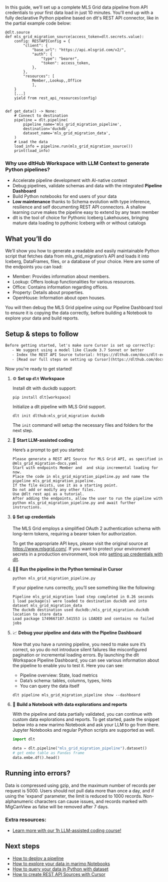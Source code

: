 In this guide, we'll set up a complete MLS Grid data pipeline from API credentials to your first data load in just 10 minutes. You'll end up with a fully declarative Python pipeline based on dlt's REST API connector, like in the partial example code below:

```python-outcome
@dlt.source
def mls_grid_migration_source(access_token=dlt.secrets.value):
    config: RESTAPIConfig = {
        "client": {
            "base_url": "https://api.mlsgrid.com/v2/",
            "auth": {
                "type": "bearer",
                "token": access_token,
            },
        },
        "resources": [
            Member,,Lookup,,Office
            ],
    }
    [...]
    yield from rest_api_resources(config)


def get_data() -> None:
    # Connect to destination
    pipeline = dlt.pipeline(
        pipeline_name='mls_grid_migration_pipeline',
        destination='duckdb',
        dataset_name='mls_grid_migration_data', 
    )
    # Load the data
    load_info = pipeline.run(mls_grid_migration_source())
    print(load_info) 
```

### Why use dltHub Workspace with LLM Context to generate Python pipelines?

- Accelerate pipeline development with AI-native context
- Debug pipelines, validate schemas and data with the integrated **Pipeline Dashboard**
- Build Python notebooks for end users of your data
- **Low maintenance** thanks to Schema evolution with type inference, resilience and self documenting REST API connectors. A shallow learning curve makes the pipeline easy to extend by any team member
- dlt is the tool of choice for Pythonic Iceberg Lakehouses, bringing mature data loading to pythonic Iceberg with or without catalogs

## What you’ll do

We’ll show you how to generate a readable and easily maintainable Python script that fetches data from mls_grid_migration’s API and loads it into Iceberg, DataFrames, files, or a database of your choice. Here are some of the endpoints you can load:

- Member: Provides information about members.
- Lookup: Offers lookup functionalities for various resources.
- Office: Contains information regarding offices.
- Property: Details about properties.
- OpenHouse: Information about open houses.

You will then debug the MLS Grid pipeline using our Pipeline Dashboard tool to ensure it is copying the data correctly, before building a Notebook to explore your data and build reports.

## Setup & steps to follow

```default
Before getting started, let's make sure Cursor is set up correctly:
   - We suggest using a model like Claude 3.7 Sonnet or better
   - Index the REST API Source tutorial: https://dlthub.com/docs/dlt-ecosystem/verified-sources/rest_api/ and add it to context as **@dlt rest api**
   - [Read our full steps on setting up Cursor](https://dlthub.com/docs/dlt-ecosystem/llm-tooling/cursor-restapi#23-configuring-cursor-with-documentation)
```

Now you're ready to get started!

1. ⚙️ **Set up `dlt` Workspace**
    
    Install dlt with duckdb support:
    ```shell
    pip install dlt[workspace]
    ```

    Initialize a dlt pipeline with MLS Grid support.
    ```shell
    dlt init dlthub:mls_grid_migration duckdb
    ```

    The `init` command will setup the necessary files and folders for the next step.
    
2. 🤠 **Start LLM-assisted coding**
    
    Here’s a prompt to get you started:
    
    ```prompt
    Please generate a REST API Source for MLS Grid API, as specified in @mls_grid_migration-docs.yaml 
    Start with endpoints Member and  and skip incremental loading for now. 
    Place the code in mls_grid_migration_pipeline.py and name the pipeline mls_grid_migration_pipeline. 
    If the file exists, use it as a starting point. 
    Do not add or modify any other files. 
    Use @dlt rest api as a tutorial. 
    After adding the endpoints, allow the user to run the pipeline with python mls_grid_migration_pipeline.py and await further instructions.
    ```

    
3. 🔒 **Set up credentials** 
    
    The MLS Grid employs a simplified OAuth 2 authentication schema with long-term tokens, requiring a bearer token for authorization.
    
    To get the appropriate API keys, please visit the original source at https://www.mlsgrid.com/.
    If you want to protect your environment secrets in a production environment, look into [setting up credentials with dlt](https://dlthub.com/docs/walkthroughs/add_credentials).
    
4. 🏃‍♀️ **Run the pipeline in the Python terminal in Cursor**
    
    ```shell
    python mls_grid_migration_pipeline.py
    ```
    
    If your pipeline runs correctly, you’ll see something like the following:
    
    ```shell
    Pipeline mls_grid_migration load step completed in 0.26 seconds
    1 load package(s) were loaded to destination duckdb and into dataset mls_grid_migration_data
    The duckdb destination used duckdb:/mls_grid_migration.duckdb location to store data
    Load package 1749667187.541553 is LOADED and contains no failed jobs
    ```
    
5. 📈 **Debug your pipeline and data with the Pipeline Dashboard**

    Now that you have a running pipeline, you need to make sure it’s correct, so you do not introduce silent failures like misconfigured pagination or incremental loading errors. By launching the dlt Workspace Pipeline Dashboard, you can see various information about the pipeline to enable you to test it. Here you can see:
    - Pipeline overview: State, load metrics
    - Data’s schema: tables, columns, types, hints
    - You can query the data itself
    
    ```shell
    dlt pipeline mls_grid_migration_pipeline show --dashboard
    ```
    
6. 🐍 **Build a Notebook with data explorations and reports**

    With the pipeline and data partially validated, you can continue with custom data explorations and reports. To get started, paste the snippet below into a new marimo Notebook and ask your LLM to go from there. Jupyter Notebooks and regular Python scripts are supported as well.

    
    ```python
    import dlt

   data = dlt.pipeline("mls_grid_migration_pipeline").dataset()
   # get embe table as Pandas frame
   data.embe.df().head()
    ```

## Running into errors?

Data is compressed using gzip, and the maximum number of records per request is 5000. Users should not pull data more than once a day, and if using the 'expand' parameter, the limit is reduced to 1000 records. Non-alphanumeric characters can cause issues, and records marked with MlgCanView as false will be removed after 7 days.

### Extra resources:

- [Learn more with our 1h LLM-assisted coding course!](https://www.youtube.com/watch?v=GGid70rnJuM)

## Next steps

- [How to deploy a pipeline](https://dlthub.com/docs/walkthroughs/deploy-a-pipeline)
- [How to explore your data in marimo Notebooks](https://dlthub.com/docs/general-usage/dataset-access/marimo)
- [How to query your data in Python with dataset](https://dlthub.com/docs/general-usage/dataset-access/dataset)
- [How to create REST API Sources with Cursor](https://dlthub.com/docs/dlt-ecosystem/llm-tooling/cursor-restapi)